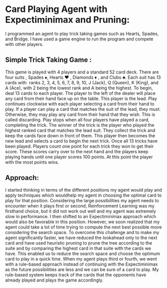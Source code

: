 # Card Playing Agent with Expectiminimax and Pruning:

I programmed an agent to play trick taking games such as Hearts,
Spades, and Bridge. I have used a game engine to run the program and compete with other players.

## Simple Trick Taking Game :
This game is played with 4 players and a standard 52 card deck. There are four suits , Spades ♠,
Hearts ♥ , Diamonds ♦ , and Clubs ♣. Each suit has 13 cards with ​ ranks  2, 3, 4, 5, 6, 7, 8, 9, 10, J
(Jack), Q (Queen), K (King), and A (Ace), with 2 being the lowest rank and A being the highest.
To begin, deal 13 cards to each player. The player to the left of the dealer will place any card
from their hand face up on the table. This player is the lead.
Play continues clockwise with each player selecting a card from their hand to play. If a player
can play a card that matches the suit of the lead, they must. Otherwise, they may play any card
from their hand that they wish. This is called discarding. Play stops when all four players have
played a card, completing the trick.
The winner of the trick is the player who played the highest ranked card that matches the lead
suit. They collect the trick and keep the cards face down in front of them. This player then
becomes the new lead and selects a card to begin the next trick.
Once all 13 tricks have been played. Players count one point for each trick they won to get their
score. These scores carry over to the next hand and the players keep playing hands until one
player scores 100 points. At this point the player with the most points wins.

## Approach:
I started thinking in terms of the different positions my agent would play and apply techniques which wouldhelp my agent in choosing the optimal card to play for that position. Considering the large possibilities my agent needs to encounter when it plays first or second, Reinforcement Learning was my firsthand choice, but it did not work out well and my agent was extremely slow in performance. I then shifted to an Expectiminimax approach which would also be favorable in this position. However, we soon realized that my agent could take a lot of time trying to compute the next best possible move considering the search space. To overcome this challenge and to make my agent significantly faster, we have reduced the lookahead only to the next card and have used heuristic pruning to prune the tree according to the suite and by comparing the highest card in that suite with the cards we have. This enabled us to reduce the search space and choose the optimum card to play in a quick time. When my agent plays third or fourth, we went with a rule-based approach instead of continuing with the Expectiminimax as the future possibilities are less and we can be sure of a card to play. My rule-based system keeps track of the cards that the opponents have already played and plays the game accordingly.



